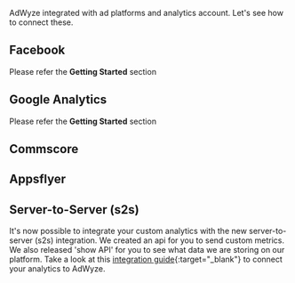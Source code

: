 AdWyze integrated with ad platforms and analytics account. Let's see how to connect these.

## Facebook
Please refer the **Getting Started** section

## Google Analytics
Please refer the **Getting Started** section

## Commscore

## Appsflyer

## Server-to-Server (s2s)
It's now possible to integrate your custom analytics with the new server-to-server (s2s) integration. We created an api for you to send custom metrics. We also released 'show API' for you to see what data we are storing on our platform. Take a look at this [integration guide](https://platform.adwyze.com/docs/v1/index.html){:target="_blank"} to connect your analytics to AdWyze. 